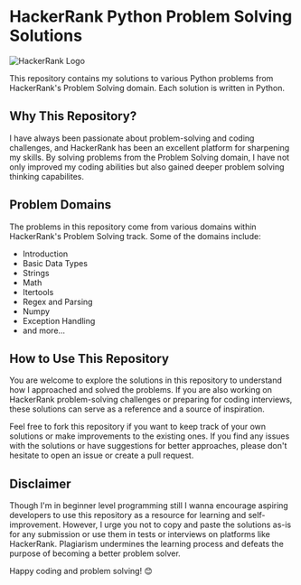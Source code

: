 # HackerRank Python Problem Solving Solutions

![HackerRank Logo](https://upload.wikimedia.org/wikipedia/commons/4/40/HackerRank_Icon-1000px.png)

This repository contains my solutions to various Python problems from HackerRank's Problem Solving domain. Each solution is written in Python.

## Why This Repository?

I have always been passionate about problem-solving and coding challenges, and HackerRank has been an excellent platform for sharpening my skills. By solving problems from the Problem Solving domain, I have not only improved my coding abilities but also gained deeper problem solving thinking capabilites.

## Problem Domains

The problems in this repository come from various domains within HackerRank's Problem Solving track. Some of the domains include:

- Introduction
- Basic Data Types
- Strings
- Math
- Itertools
- Regex and Parsing
- Numpy
- Exception Handling
- and more...


## How to Use This Repository

You are welcome to explore the solutions in this repository to understand how I approached and solved the problems. If you are also working on HackerRank problem-solving challenges or preparing for coding interviews, these solutions can serve as a reference and a source of inspiration.

Feel free to fork this repository if you want to keep track of your own solutions or make improvements to the existing ones. If you find any issues with the solutions or have suggestions for better approaches, please don't hesitate to open an issue or create a pull request.

## Disclaimer

Though I'm in beginner level programming still I wanna encourage aspiring developers to use this repository as a resource for learning and self-improvement. However, I urge you not to copy and paste the solutions as-is for any submission or use them in tests or interviews on platforms like HackerRank. Plagiarism undermines the learning process and defeats the purpose of becoming a better problem solver.

Happy coding and problem solving! 😊

